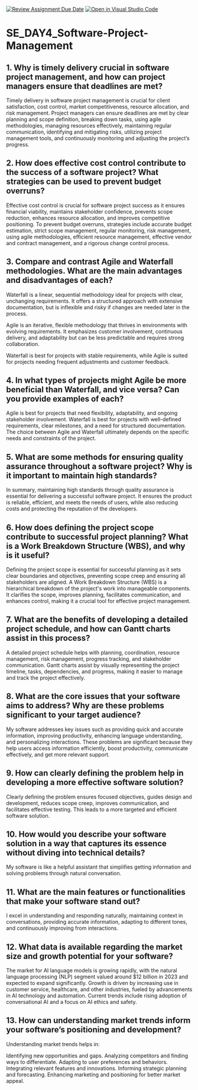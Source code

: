 [![Review Assignment Due Date](https://classroom.github.com/assets/deadline-readme-button-22041afd0340ce965d47ae6ef1cefeee28c7c493a6346c4f15d667ab976d596c.svg)](https://classroom.github.com/a/9pw6JKcu)
[![Open in Visual Studio Code](https://classroom.github.com/assets/open-in-vscode-2e0aaae1b6195c2367325f4f02e2d04e9abb55f0b24a779b69b11b9e10269abc.svg)](https://classroom.github.com/online_ide?assignment_repo_id=15732551&assignment_repo_type=AssignmentRepo)
# SE_DAY4_Software-Project-Management
## 1. Why is timely delivery crucial in software project management, and how can project managers ensure that deadlines are met? 
Timely delivery in software project management is crucial for client satisfaction, cost control, market competitiveness, resource allocation, and risk management. Project managers can ensure deadlines are met by clear planning and scope definition, breaking down tasks, using agile methodologies, managing resources effectively, maintaining regular communication, identifying and mitigating risks, utilizing project management tools, and continuously monitoring and adjusting the project’s progress.
## 2. How does effective cost control contribute to the success of a software project? What strategies can be used to prevent budget overruns?
Effective cost control is crucial for software project success as it ensures financial viability, maintains stakeholder confidence, prevents scope reduction, enhances resource allocation, and improves competitive positioning. To prevent budget overruns, strategies include accurate budget estimation, strict scope management, regular monitoring, risk management, using agile methodologies, efficient resource management, effective vendor and contract management, and a rigorous change control process.
## 3. Compare and contrast Agile and Waterfall methodologies. What are the main advantages and disadvantages of each?
Waterfall is a linear, sequential methodology ideal for projects with clear, unchanging requirements. It offers a structured approach with extensive documentation, but is inflexible and risky if changes are needed later in the process.

Agile is an iterative, flexible methodology that thrives in environments with evolving requirements. It emphasizes customer involvement, continuous delivery, and adaptability but can be less predictable and requires strong collaboration.

Waterfall is best for projects with stable requirements, while Agile is suited for projects needing frequent adjustments and customer feedback.
## 4. In what types of projects might Agile be more beneficial than Waterfall, and vice versa? Can you provide examples of each?
Agile is best for projects that need flexibility, adaptability, and ongoing stakeholder involvement.
Waterfall is best for projects with well-defined requirements, clear milestones, and a need for structured documentation.
The choice between Agile and Waterfall ultimately depends on the specific needs and constraints of the project.
## 5. What are some methods for ensuring quality assurance throughout a software project? Why is it important to maintain high standards?
In summary, maintaining high standards through quality assurance is essential for delivering a successful software project. It ensures the product is reliable, efficient, and meets the needs of users, while also reducing costs and protecting the reputation of the developers.
## 6. How does defining the project scope contribute to successful project planning? What is a Work Breakdown Structure (WBS), and why is it useful?
Defining the project scope is essential for successful planning as it sets clear boundaries and objectives, preventing scope creep and ensuring all stakeholders are aligned. A Work Breakdown Structure (WBS) is a hierarchical breakdown of the project's work into manageable components. It clarifies the scope, improves planning, facilitates communication, and enhances control, making it a crucial tool for effective project management.
## 7. What are the benefits of developing a detailed project schedule, and how can Gantt charts assist in this process?
A detailed project schedule helps with planning, coordination, resource management, risk management, progress tracking, and stakeholder communication. Gantt charts assist by visually representing the project timeline, tasks, dependencies, and progress, making it easier to manage and track the project effectively.
## 8. What are the core issues that your software aims to address? Why are these problems significant to your target audience?
My software addresses key issues such as providing quick and accurate information, improving productivity, enhancing language understanding, and personalizing interactions. These problems are significant because they help users access information efficiently, boost productivity, communicate effectively, and get more relevant support.
## 9. How can clearly defining the problem help in developing a more effective software solution?
Clearly defining the problem ensures focused objectives, guides design and development, reduces scope creep, improves communication, and facilitates effective testing. This leads to a more targeted and efficient software solution.
## 10. How would you describe your software solution in a way that captures its essence without diving into technical details?
My software is like a helpful assistant that simplifies getting information and solving problems through natural conversation.
## 11. What are the main features or functionalities that make your software stand out?

I excel in understanding and responding naturally, maintaining context in conversations, providing accurate information, adapting to different tones, and continuously improving from interactions.
## 12. What data is available regarding the market size and growth potential for your software?
The market for AI language models is growing rapidly, with the natural language processing (NLP) segment valued around $12 billion in 2023 and expected to expand significantly. Growth is driven by increasing use in customer service, healthcare, and other industries, fueled by advancements in AI technology and automation. Current trends include rising adoption of conversational AI and a focus on AI ethics and safety.
## 13. How can understanding market trends inform your software’s positioning and development?
Understanding market trends helps in:

Identifying new opportunities and gaps.
Analyzing competitors and finding ways to differentiate.
Adapting to user preferences and behaviors.
Integrating relevant features and innovations.
Informing strategic planning and forecasting.
Enhancing marketing and positioning for better market appeal.
